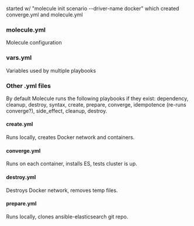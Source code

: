 started w/ "molecule init scenario --driver-name docker"
which created converge.yml and molecule.yml

### molecule.yml

Molecule configuration

### vars.yml

Variables used by multiple playbooks

### Other .yml files

By default Molecule runs the following playbooks if they exist:
dependency, cleanup, destroy, syntax, create, prepare, converge,
idempotence (re-runs converge?), side_effect, cleanup, destroy.

#### create.yml

Runs locally, creates Docker network and containers.

#### converge.yml

Runs on each container, installs ES, tests cluster is up.

#### destroy.yml

Destroys Docker network, removes temp files.

#### prepare.yml

Runs locally, clones ansible-elasticsearch git repo.

